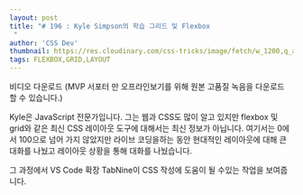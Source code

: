 ```yaml
---
layout: post
title: "# 196 : Kyle Simpson의 학습 그리드 및 Flexbox
 "
author: 'CSS Dev'
thumbnail: https://res.cloudinary.com/css-tricks/image/fetch/w_1200,q_auto,f_auto/https://css-tricks.com/wp-content/uploads/2020/10/thumb-grid.png
tags: FLEXBOX,GRID,LAYOUT
---
```



비디오 다운로드
(MVP 서포터 만 오프라인보기를 위해 원본 고품질 녹음을 다운로드 할 수 있습니다.)
 

Kyle은 JavaScript 전문가입니다.
 그는 웹과 CSS도 많이 알고 있지만 flexbox 및 grid와 같은 최신 CSS 레이아웃 도구에 대해서는 최신 정보가 아닙니다.
 여기서는 0에서 100으로 넘어 가지 않았지만 라이브 코딩을하는 동안 현대적인 레이아웃에 대해 큰 대화를 나눴고 레이아웃 상황을 통해 대화를 나눴습니다.
 

그 과정에서 VS Code 확장 TabNine이 CSS 작성에 도움이 될 수있는 작업을 보여줍니다.
 